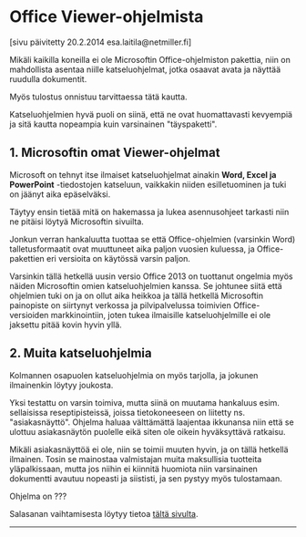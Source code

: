 # Office Viewer-ohjelmista

<div class='paivitys'>
[sivu päivitetty 20.2.2014 esa.laitila@netmiller.fi]
</div>


Mikäli kaikilla koneilla ei ole Microsoftin Office-ohjelmiston pakettia,
niin on mahdollista asentaa niille katseluohjelmat, jotka osaavat avata
ja näyttää ruudulla dokumentit.

Myös tulostus onnistuu tarvittaessa tätä kautta.

Katseluohjelmien hyvä puoli on siinä, että ne ovat huomattavasti kevyempiä
ja sitä kautta nopeampia kuin varsinainen "täyspaketti".


## 1. Microsoftin omat Viewer-ohjelmat

Microsoft on tehnyt itse ilmaiset katseluohjelmat ainakin __Word, Excel ja PowerPoint__
-tiedostojen katseluun, vaikkakin niiden esilletuominen ja tuki on jäänyt
aika epäselväksi.

Täytyy ensin tietää mitä on hakemassa ja lukea asennusohjeet tarkasti niin ne
pitäisi löytyä Microsoftin sivuilta.

Jonkun verran hankaluutta tuottaa se että Office-ohjelmien (varsinkin Word)
talletusformaatit ovat muuttuneet aika paljon vuosien kuluessa, ja Office-pakettien
eri versioita on käytössä varsin paljon.

Varsinkin tällä hetkellä uusin versio Office 2013 on tuottanut ongelmia
myös näiden Microsoftin omien katseluohjelmien kanssa. Se johtunee siitä
että ohjelmien tuki on ja on ollut aika heikkoa ja tällä hetkellä Microsoftin painopiste on
siirtynyt verkossa ja pilvipalvelussa toimivien Office-versioiden markkinointiin,
joten tukea ilmaisille katseluohjelmille ei ole jaksettu pitää kovin hyvin yllä.


## 2. Muita katseluohjelmia

Kolmannen osapuolen katseluohjelmia on myös tarjolla, ja jokunen ilmainenkin löytyy
joukosta.

Yksi testattu on varsin toimiva, mutta siinä on muutama hankaluus esim. sellaisissa
reseptipisteissä, joissa tietokoneeseen on liitetty ns. "asiakasnäyttö".  Ohjelma haluaa
välttämättä laajentaa ikkunansa niin että se ulottuu asiakasnäytön puolelle eikä
siten ole oikein hyväksyttävä ratkaisu.

Mikäli asiakasnäyttöä ei ole, niin se toimii muuten hyvin, ja on tällä hetkellä ilmainen.
Tosin se mainostaa valmistajan muita maksullisia tuotteita yläpalkissaan, mutta jos
niihin ei kiinnitä huomiota niin varsinainen dokumentti avautuu nopeasti ja siististi,
ja sen pystyy myös tulostamaan.

Ohjelma on ???


Salasanan vaihtamisesta löytyy tietoa [tältä sivulta][3].

----

[1]: kuvat/kuva02.png "Ruutukaappaus kirjautumisruudusta"
[2]: http://www.netmiller.fi
[3]: pages/salasanan-vaihto.md
